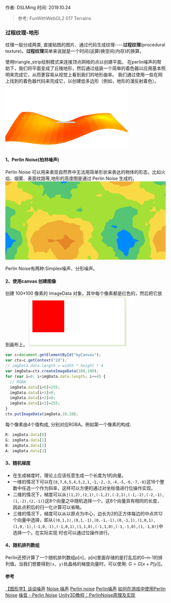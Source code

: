 作者: DSLMing
时间: 2019.10.24

> 参考:
> FunWithWebGL2 017 Terrains

### 过程纹理-地形
纹理一般分成两类, 直接贴图的图片、通过代码生成纹理----**过程纹理**(procedural texture)。**过程纹理**简单来说就是一个时间(运算)换空间(内存)的换算。

使用triangle_strip绘制模式来连接顶点网格的点以创建平面。 在perlin噪声的帮助下，我们将平面变成了丘陵地形，然后通过组装一个简单的着色器以应用基本照明来完成它，从而更容易从视觉上看到我们的地形曲率。 我们通过使用一些在网上找到的着色器代码来完成它，以创建低多边形（例如，地形的漫反射着色）。
<img src="./01.png">

#### 1、Perlin Noise(柏林噪声)
Perlin Noise 可以用来表现自然界中无法用简单形状来表达的物体的形态，比如火焰、烟雾、表面纹路等,地形的高度图是通过 Perlin Noise 生成的。
<img src="./02.png">

Perlin Noise有两种:Simplex噪声、分形噪声。

#### 2、使用canvas 创建图像
创建 100*100 像素的 ImageData 对象，其中每个像素都是红色的，然后把它放到画布上。
<img src="./03.png">

```js
var c=document.getElementById("myCanvas");
var ctx=c.getContext("2d");
// imgData.data.length = width * height * 4
var imgData=ctx.createImageData(100,100);
for (var i=0; i<imgData.data.length; i+=4) {
  // RGBA
  imgData.data[i+0]=255;
  imgData.data[i+1]=0;
  imgData.data[i+2]=0;
  imgData.data[i+3]=255;
}
ctx.putImageData(imgData,10,10);
```

每个像素由4个值构成, 分别对应RGBA。例如第一个像素的构成:
```js
R: imgData.data[0]
G: imgData.data[1]
B: imgData.data[2]
A: imgData.data[3]
```



#### 3、随机梯度
- 在生成梯度时，理论上应该任意生成一个长度为1的向量。
- 一维的情况下可以在`{8,7,6,5,4,3,2,1,-1,-2,-3,-4,-5,-6,-7,-8}`这16个整数中任选一个作为斜率，这样可以方便的通过对坐标值进行位操作实现。
- 二维的情况下，梯度可以从`{(1,2),(2,1),(-1,2),(-2,1),(-1,-2),(-2,-1),(1,-2),(2,-1)}`这8个向量之中随机选择一个。这8个向量具有相同的长度，因此点积后的归一化计算可以省略。
- 三维的情况下，梯度可以从以原点为中心，边长为2的正方体每边的中点共12个向量中选择，即从`{(0,1,1),(0,1,-1),(0,-1,-1),(0,-1,1),(1,0,1),(1,0,-1),(-1,0,-1),(-1,0,1),(1,1,0),(-1,1,0),(-1,-1,0),(1,-1,0)}`中选择一个。在实际实现 时也可以通过位操作进行。

#### 4、随机排列数组
Perlin还预计算了一个随机排列数组p[n]，p[n]里面存储的是打乱后的0~n-1的排列值。当我们想要得到`(x, y)`处晶格的梯度向量时，可以使用: $G=G[x+P[y]]$。


#### 参考
[【图形学】谈谈噪声](https://blog.csdn.net/candycat1992/article/details/50346469)
[Noise 噪声](https://thebookofshaders.com/11/?lan=ch)
[Perlin noise](https://www.cnblogs.com/VanHu/p/4941258.html)
[Perlin噪声](https://zh.m.wikipedia.org/zh/Perlin%E5%99%AA%E5%A3%B0)
[如何在游戏中使用Perlin Noise](http://devmag.org.za/2009/04/25/perlin-noise/)
[噪音 - Perlin Noise](https://www.cnblogs.com/babyrender/archive/2008/10/27/BabyRender.html)
[Unity3D教程：PerlinNoise原理及实现](https://gameinstitute.qq.com/community/detail/106827)
